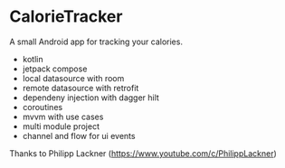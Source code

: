 # CalorieTracker
A small Android app for tracking your calories.

- kotlin
- jetpack compose
- local datasource with room
- remote datasource with retrofit
- dependeny injection with dagger hilt
- coroutines
- mvvm with use cases
- multi module project
- channel and flow for ui events

Thanks to Philipp Lackner (https://www.youtube.com/c/PhilippLackner)

